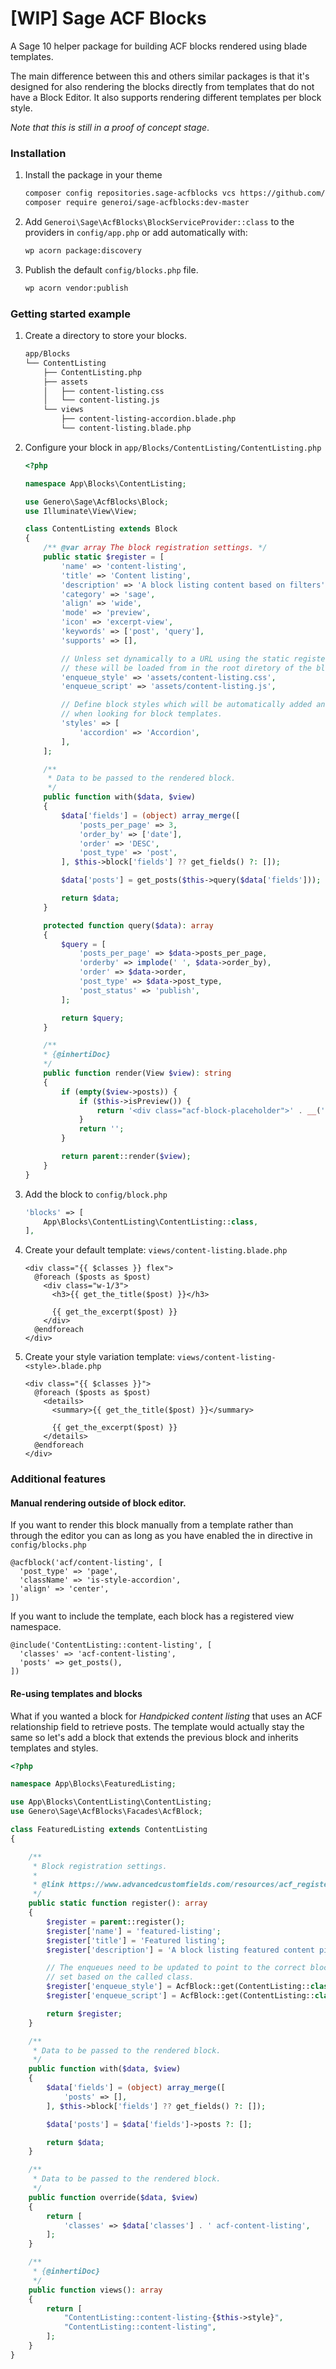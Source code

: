 # [WIP] Sage ACF Blocks

A Sage 10 helper package for building ACF blocks rendered using blade templates.

The main difference between this and others similar packages is that it's designed for also rendering the blocks directly from templates that do not have a Block Editor. It also supports rendering different templates per block style.

_Note that this is still in a proof of concept stage_.

### Installation

1. Install the package in your theme

    ```sh
    composer config repositories.sage-acfblocks vcs https://github.com/generoi/sage-acfblocks.git
    composer require generoi/sage-acfblocks:dev-master
    ```

2. Add `Generoi\Sage\AcfBlocks\BlockServiceProvider::class` to the providers in `config/app.php` or add automatically with:

    ```sh
    wp acorn package:discovery
    ```

3. Publish the default `config/blocks.php` file.

    ```sh
    wp acorn vendor:publish
    ```

### Getting started example

1. Create a directory to store your blocks.

    ```sh
    app/Blocks
    └── ContentListing
        ├── ContentListing.php
        ├── assets
        │   ├── content-listing.css
        │   └── content-listing.js
        └── views
            ├── content-listing-accordion.blade.php
            └── content-listing.blade.php
    ```

2. Configure your block in `app/Blocks/ContentListing/ContentListing.php`

    ```php
    <?php

    namespace App\Blocks\ContentListing;

    use Genero\Sage\AcfBlocks\Block;
    use Illuminate\View\View;

    class ContentListing extends Block
    {
        /** @var array The block registration settings. */
        public static $register = [
            'name' => 'content-listing',
            'title' => 'Content listing',
            'description' => 'A block listing content based on filters',
            'category' => 'sage',
            'align' => 'wide',
            'mode' => 'preview',
            'icon' => 'excerpt-view',
            'keywords' => ['post', 'query'],
            'supports' => [],

            // Unless set dynamically to a URL using the static register() method
            // these will be loaded from in the root diretory of the block.
            'enqueue_style' => 'assets/content-listing.css',
            'enqueue_script' => 'assets/content-listing.js',

            // Define block styles which will be automatically added and used
            // when looking for block templates.
            'styles' => [
                'accordion' => 'Accordion',
            ],
        ];

        /**
         * Data to be passed to the rendered block.
         */
        public function with($data, $view)
        {
            $data['fields'] = (object) array_merge([
                'posts_per_page' => 3,
                'order_by' => ['date'],
                'order' => 'DESC',
                'post_type' => 'post',
            ], $this->block['fields'] ?? get_fields() ?: []);

            $data['posts'] = get_posts($this->query($data['fields']));

            return $data;
        }

        protected function query($data): array
        {
            $query = [
                'posts_per_page' => $data->posts_per_page,
                'orderby' => implode(' ', $data->order_by),
                'order' => $data->order,
                'post_type' => $data->post_type,
                'post_status' => 'publish',
            ];

            return $query;
        }

        /**
        * {@inhertiDoc}
        */
        public function render(View $view): string
        {
            if (empty($view->posts)) {
                if ($this->isPreview()) {
                    return '<div class="acf-block-placeholder">' . __('No results found...') . '</div>';
                }
                return '';
            }

            return parent::render($view);
        }
    }
    ```

3. Add the block to `config/block.php`

    ```php
    'blocks' => [
        App\Blocks\ContentListing\ContentListing::class,
    ],
    ```

4. Create your default template: `views/content-listing.blade.php`

    ```blade
    <div class="{{ $classes }} flex">
      @foreach ($posts as $post)
        <div class="w-1/3">
          <h3>{{ get_the_title($post) }}</h3>

          {{ get_the_excerpt($post) }}
        </div>
      @endforeach
    </div>
    ```

5. Create your style variation template: `views/content-listing-<style>.blade.php`

    ```blade
    <div class="{{ $classes }}">
      @foreach ($posts as $post)
        <details>
          <summary>{{ get_the_title($post) }}</summary>

          {{ get_the_excerpt($post) }}
        </details>
      @endforeach
    </div>
    ```

### Additional features

#### Manual rendering outside of block editor.

If you want to render this block manually from a template rather than through the editor you can as long as you have enabled the in directive in `config/blocks.php`

```
@acfblock('acf/content-listing', [
  'post_type' => 'page',
  'className' => 'is-style-accordion',
  'align' => 'center',
])
```

If you want to include the template, each block has a registered view namespace.

```
@include('ContentListing::content-listing', [
  'classes' => 'acf-content-listing',
  'posts' => get_posts(),
])
```

#### Re-using templates and blocks

What if you wanted a block for _Handpicked content listing_ that uses an ACF relationship field to retrieve posts. The template would actually stay the same so let's add a block that extends the previous block and inherits templates and styles.

```php
<?php

namespace App\Blocks\FeaturedListing;

use App\Blocks\ContentListing\ContentListing;
use Genero\Sage\AcfBlocks\Facades\AcfBlock;

class FeaturedListing extends ContentListing
{

    /**
     * Block registration settings.
     *
     * @link https://www.advancedcustomfields.com/resources/acf_register_block_type/
     */
    public static function register(): array
    {
        $register = parent::register();
        $register['name'] = 'featured-listing';
        $register['title'] = 'Featured listing';
        $register['description'] = 'A block listing featured content picked manually';

        // The enqueues need to be updated to point to the correct block as they're
        // set based on the called class.
        $register['enqueue_style'] = AcfBlock::get(ContentListing::class . '.settings.enqueue_style');
        $register['enqueue_script'] = AcfBlock::get(ContentListing::class . '.settings.enqueue_script');

        return $register;
    }

    /**
     * Data to be passed to the rendered block.
     */
    public function with($data, $view)
    {
        $data['fields'] = (object) array_merge([
            'posts' => [],
        ], $this->block['fields'] ?? get_fields() ?: []);

        $data['posts'] = $data['fields']->posts ?: [];

        return $data;
    }

    /**
     * Data to be passed to the rendered block.
     */
    public function override($data, $view)
    {
        return [
            'classes' => $data['classes'] . ' acf-content-listing',
        ];
    }

    /**
     * {@inhertiDoc}
     */
    public function views(): array
    {
        return [
            "ContentListing::content-listing-{$this->style}",
            "ContentListing::content-listing",
        ];
    }
}
```
